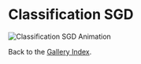 # Classification SGD

<!-- This page is automatically generated. Do not edit manually. -->

![Classification SGD Animation](../../plots/gallery/sklearn_classification_sgd.gif)

Back to the [Gallery Index](../gallery.md).
